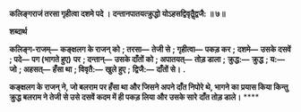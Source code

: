 **कलिङ्गराजं तरसा गृहीत्वा दशमे पदे ।** **दन्तानपातयत्क्रुद्धो योऽहसद्विवृतैॢद्वजै: ॥ ७॥** 

**शब्दार्थ** 

**कलिङ्ग-राजम्—** **कङ्क्षलग के राजन् को** **; तरसा—** **तेजी से** **; गृहीत्वा—** **पकड़ कर** **; दशमे—** **उसके दसवें** **; पदे—** **पग (भागते हुए)** **पर** **; दन्तान्—** **उसके दाँतों को** **; अपातयत्—** **तोड़ डाला** **; क्रुद्ध:—** **क्रुद्ध** **; य:—** **जो** **; अहसत्—** **हँसा था** **; विवृतै:—** **खुले हुए** **;** **द्विजै:—** **दाँतों से।** **.** 

**कङ्क्षलग के राजन् ने, जो बलराम पर हँसा था और जिसने अपने दाँत निपोरे थे, भागने का** **प्रयास किया किन्तु क्रुद्ध बलराम ने तेजी से उसे दसवें कदम में ही पकड़ लिया और उसके सारे** **दाँत तोड़ डाले।** **** 